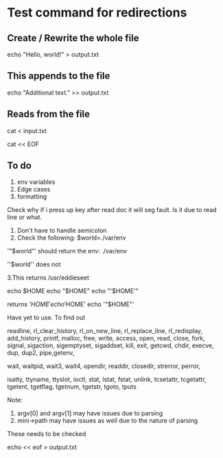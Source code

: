 # Test command for redirections

## Create / Rewrite the whole file

echo "Hello, world!" > output.txt

## This appends to the file

echo "Additional text." >> output.txt

## Reads from the file

cat < input.txt

cat << EOF

## To do

1. env variables
2. Edge cases
3. formatting

Check why if i press up key after read doc it will seg fault. Is it due to read line or what.

1. Don't have to handle semicolon
2. Check the following:
$world=./var/env

'"$world"' should return the env: ./var/env

''$world'' does not

3.This returns /usr/eddieseet

echo $HOME
echo "$HOME"
echo "'$HOME'"

returns '$HOME'
echo '$HOME'
echo '"$HOME"'

Have yet to use. To find out

readline, rl_clear_history, rl_on_new_line,
rl_replace_line, rl_redisplay, add_history,
printf, malloc, free, write, access, open, read,
close, fork,
signal, sigaction, sigemptyset, sigaddset, kill, exit,
getcwd, chdir, execve,
dup, dup2, pipe,getenv,

wait, waitpid, wait3, wait4,
opendir, readdir, closedir,
strerror, perror,

isatty, ttyname, ttyslot, ioctl,
stat, lstat, fstat, unlink,
tcsetattr, tcgetattr, tgetent, tgetflag,
tgetnum, tgetstr, tgoto, tputs

 Note:

 1. argv[0] and argv[1] may have issues due to parsing
 2. mini->path may have issues as well due to the nature of parsing

 These needs to be checked

echo << eof > output.txt